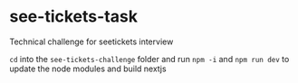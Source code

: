 # see-tickets-task
Technical challenge for seetickets interview

`cd` into the `see-tickets-challenge` folder and run `npm -i` and `npm run dev` to update the node modules and build nextjs
